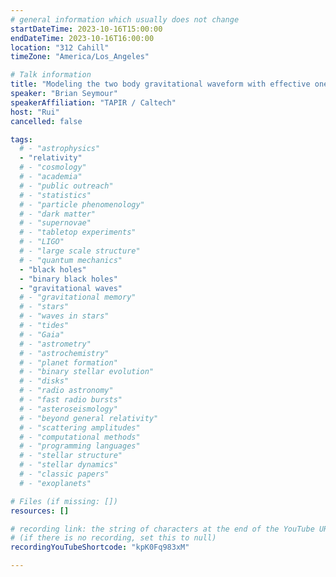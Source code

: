 ```yaml
---
# general information which usually does not change
startDateTime: 2023-10-16T15:00:00
endDateTime: 2023-10-16T16:00:00
location: "312 Cahill"
timeZone: "America/Los_Angeles"

# Talk information
title: "Modeling the two body gravitational waveform with effective one body model"
speaker: "Brian Seymour"
speakerAffiliation: "TAPIR / Caltech"
host: "Rui"
cancelled: false

tags:
  # - "astrophysics"
  - "relativity"
  # - "cosmology"
  # - "academia"
  # - "public outreach"
  # - "statistics"
  # - "particle phenomenology"
  # - "dark matter"
  # - "supernovae"
  # - "tabletop experiments"
  # - "LIGO"
  # - "large scale structure"
  # - "quantum mechanics"
  - "black holes"
  - "binary black holes"
  - "gravitational waves"
  # - "gravitational memory"
  # - "stars"
  # - "waves in stars"
  # - "tides"
  # - "Gaia"
  # - "astrometry"
  # - "astrochemistry"
  # - "planet formation"
  # - "binary stellar evolution"
  # - "disks"
  # - "radio astronomy"
  # - "fast radio bursts"
  # - "asteroseismology"
  # - "beyond general relativity"
  # - "scattering amplitudes"
  # - "computational methods"
  # - "programming languages"
  # - "stellar structure"
  # - "stellar dynamics"
  # - "classic papers"
  # - "exoplanets"

# Files (if missing: [])
resources: []

# recording link: the string of characters at the end of the YouTube URL
# (if there is no recording, set this to null)
recordingYouTubeShortcode: "kpK0Fq983xM"

---
```



